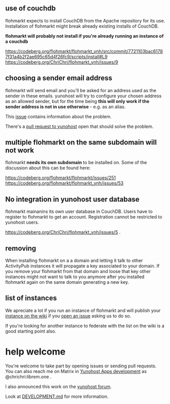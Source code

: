 ## use of couchdb 

flohmarkt expects to install CouchDB from the Apache repository for its use. Installation of flohmarkt might break already existing installs of CouchDB.

**flohmarkt will probably not install if you're already running an instance of a couchdb**

https://codeberg.org/flohmarkt/flohmarkt_ynh/src/commit/7721103bac61787f31a4b2f2ae695c65d4f26fc9/scripts/install#L9
https://codeberg.org/ChriChri/flohmarkt_ynh/issues/9

## choosing a sender email address

flohmarkt will send email and you'll be asked for an address used as the sender in these emails. yunohost will try to configure your chosen address as an allowed sender, but for the time being **this will only work if the sender address is not in use otherwise** - e.g. as an alias.

This [issue](https://codeberg.org/flohmarkt/flohmarkt_ynh/issues/50) contains information about the problem.

There's a [pull request to yunohost](https://github.com/YunoHost/yunohost/pull/1843) open that should solve the problem.

## multiple flohmarkt on the same subdomain will not work

flohmarkt **needs its own subdomain** to be installed on. Some of the discussion about this can be found here:

https://codeberg.org/flohmarkt/flohmarkt/issues/251
https://codeberg.org/flohmarkt/flohmarkt_ynh/issues/53

## No integration in yunohost user database

flohmarkt mainanins its own user database in CouchDB. Users have to register to flohmarkt to get an account. Registration cannot be restricted to yunohost users.

https://codeberg.org/ChriChri/flohmarkt_ynh/issues/5 .

## removing

When installing flohmarkt on a a domain and letting it talk to other ActivityPub instances it will propagate a key associated to your domain. If you remove your flohmarkt from that domain and loose that key other instances might not want to talk to you anymore after you installed flohmarkt again on the same domain generating a new key.

## list of instances

We apreciate a lot if you run an instance of flohmarkt and will publish your [instance on the wiki](https://codeberg.org/flohmarkt/flohmarkt/wiki/flohmarkt-instances) if you [open an issue](https://codeberg.org/flohmarkt/flohmarkt/issues) asking us to do so.

If you're looking for another instance to federate with the list on the wiki is a good starting point also.

# help welcome

You're welcome to take part by opening issues or sending pull requests. You can also reach me on Matrix in [Yunohost Apps development](https://matrix.to/#/%23yunohost-apps:matrix.org) as @chrichri:librem.one .

I also announced this work on the [yunohost forum](https://forum.yunohost.org/t/ynh-flohmarkt-flohmarkt-as-an-app-for-yunohost/28455?u=chrichri).

Look at [DEVELOPMENT.md](doc/DEVELOPMENT.md) for more information.
